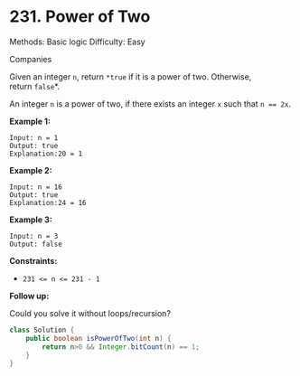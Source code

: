 # 231. Power of Two

Methods: Basic logic
Difficulty: Easy

Companies

Given an integer `n`, return `*true` if it is a power of two. Otherwise, return `false`*.

An integer `n` is a power of two, if there exists an integer `x` such that `n == 2x`.

**Example 1:**

```
Input: n = 1
Output: true
Explanation:20 = 1

```

**Example 2:**

```
Input: n = 16
Output: true
Explanation:24 = 16

```

**Example 3:**

```
Input: n = 3
Output: false

```

**Constraints:**

- `231 <= n <= 231 - 1`

**Follow up:**

Could you solve it without loops/recursion?

```java
class Solution {
    public boolean isPowerOfTwo(int n) {
        return n>0 && Integer.bitCount(n) == 1;
    }
}
```